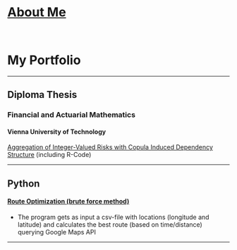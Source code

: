 # [About Me](/about_me)

<br>

# My Portfolio

---

## Diploma Thesis

### Financial and Actuarial Mathematics
#### Vienna University of Technology

[Aggregation of Integer-Valued Risks with Copula Induced Dependency Structure](/diploma_thesis) (including R-Code)

---

## Python

#### [Route Optimization (brute force method)](/diploma_thesis)
- The program gets as input a csv-file with locations (longitude and latitude) and calculates the best route (based on time/distance) querying Google Maps API

---
